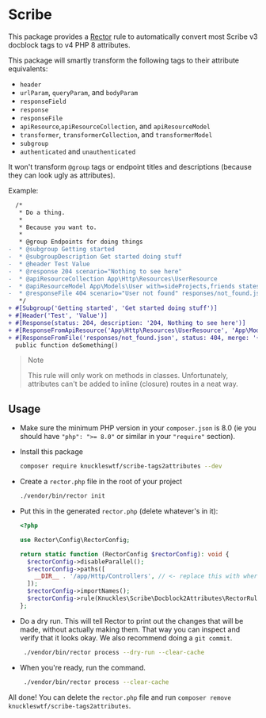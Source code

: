 # Scribe


This package provides a [Rector](https://github.com/rectorphp/rector) rule to automatically convert most Scribe v3 docblock tags to v4 PHP 8 attributes.

This package will smartly transform the following tags to their attribute equivalents:

- `header`
- `urlParam`, `queryParam`, and `bodyParam`
- `responseField`
- `response`
- `responseFile`
- `apiResource`,`apiResourceCollection`, and `apiResourceModel`
- `transformer`, `transformerCollection`, and `transformerModel`
- `subgroup`
- `authenticated` and `unauthenticated`

It won't transform `@group` tags or endpoint titles and descriptions (because they can look ugly as attributes).

Example:

```diff
  /*
   * Do a thing.
   *
   * Because you want to.
   *
   * @group Endpoints for doing things
-  * @subgroup Getting started
-  * @subgroupDescription Get started doing stuff
-  * @header Test Value
-  * @response 204 scenario="Nothing to see here"
-  * @apiResourceCollection App\Http\Resources\UserResource
-  * @apiResourceModel App\Models\User with=sideProjects,friends states=admin paginate=12,simple
-  * @responseFile 404 scenario="User not found" responses/not_found.json {"resource": "user"}
   */
+ #[Subgroup('Getting started', 'Get started doing stuff')]
+ #[Header('Test', 'Value')]
+ #[Response(status: 204, description: '204, Nothing to see here')]
+ #[ResponseFromApiResource('App\Http\Resources\UserResource', 'App\Models\User', collection: true, factoryStates: ['admin'], with: ['sideProjects', 'friends'], simplePaginate: 12)]
+ #[ResponseFromFile('responses/not_found.json', status: 404, merge: '{"resource": "user"}', description: '404, User not found')]
  public function doSomething()
```


> Note
> 
> This rule will only work on methods in classes. Unfortunately, attributes can't be added to inline (closure) routes in a neat way.

## Usage
- Make sure the minimum PHP version in your `composer.json` is 8.0 (ie you should have `"php": ">= 8.0"` or similar in your `"require"` section).
- Install this package
  ```sh
  composer require knuckleswtf/scribe-tags2attributes --dev
  ```

- Create a `rector.php` file in the root of your project
  ```sh
  ./vendor/bin/rector init
  ```

- Put this in the generated `rector.php` (delete whatever's in it):
  ```php
  <?php

  use Rector\Config\RectorConfig;
  
  return static function (RectorConfig $rectorConfig): void {
    $rectorConfig->disableParallel();
    $rectorConfig->paths([
      __DIR__ . '/app/Http/Controllers', // <- replace this with wherever your controllers are
    ]);
    $rectorConfig->importNames();
    $rectorConfig->rule(Knuckles\Scribe\Docblock2Attributes\RectorRule::class);
  };
  ```

- Do a dry run. This will tell Rector to print out the changes that will be made, without actually making them. That way you can inspect and verify that it looks okay. We also recommend doing a `git commit`.
  ```sh
   ./vendor/bin/rector process --dry-run --clear-cache
  ```

- When you're ready, run the command.
  ```sh
   ./vendor/bin/rector process --clear-cache
  ```

All done! You can delete the `rector.php` file and run `composer remove knuckleswtf/scribe-tags2attributes`.
